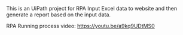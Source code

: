 This is an UiPath project for RPA Input Excel data to website and then generate a report based on the input data.

RPA Running process video: https://youtu.be/a9kq9UDtMS0
